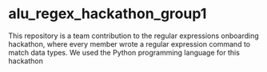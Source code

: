 # alu_regex_hackathon_group1

This repository is a team contribution to the regular expressions onboarding hackathon, where every member wrote a regular expression command to match data types. We used the Python programming language for this hackathon
